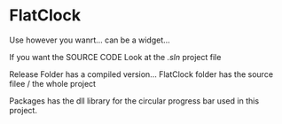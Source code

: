 # FlatClock
Use however you wanrt... can be a widget...


If you want the SOURCE CODE Look at the *.sln* project file

Release Folder has a compiled version...
FlatClock folder has the source filee / the whole project

Packages has the dll library for the circular progress bar used in this project.
